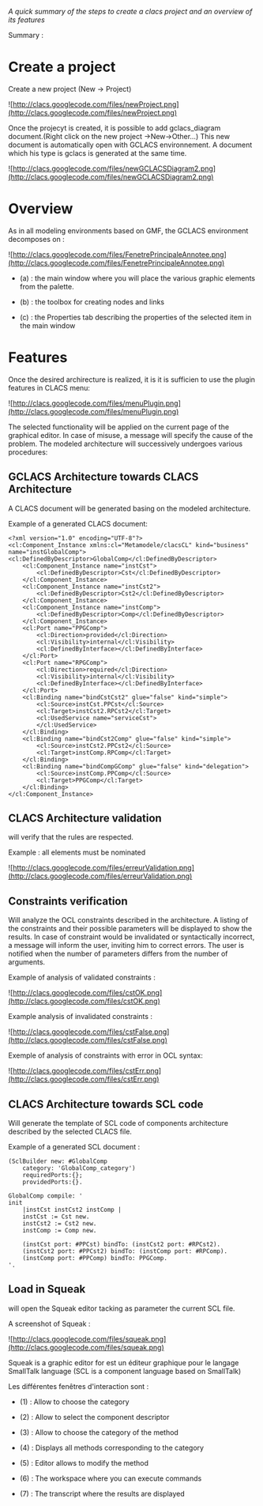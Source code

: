 _A quick summary of the steps to create a clacs project and an overview of its features_

Summary :




# Create a project #

Create a new project (New -> Project)

![http://clacs.googlecode.com/files/newProject.png](http://clacs.googlecode.com/files/newProject.png)

Once the projecyt is created, it is possible to add gclacs\_diagram document.(Right click on the new project ->New->Other...) This new document is automatically open with GCLACS environnement. A document which his type is gclacs is generated at the same time.

![http://clacs.googlecode.com/files/newGCLACSDiagram2.png](http://clacs.googlecode.com/files/newGCLACSDiagram2.png)


# Overview #

As in all modeling environments based on GMF, the GCLACS environment decomposes on :

![http://clacs.googlecode.com/files/FenetrePrincipaleAnnotee.png](http://clacs.googlecode.com/files/FenetrePrincipaleAnnotee.png)

  * (a) : the main window where you will place the various graphic elements from the palette.

  * (b) : the toolbox for creating nodes and links

  * (c) : the Properties tab describing the properties of the selected item in the main window

# Features #

Once the desired archirecture is realized, it is it is sufficien to use the plugin features in CLACS menu:


![http://clacs.googlecode.com/files/menuPlugin.png](http://clacs.googlecode.com/files/menuPlugin.png)


The selected functionality will be applied on the current page of the graphical editor. In case of misuse, a message will specify the cause of the problem.
The modeled architecture will successively undergoes various procedures:


## GCLACS Architecture towards CLACS Architecture ##

A CLACS document will be generated basing on the modeled architecture.

Example of a generated CLACS document:

```
<?xml version="1.0" encoding="UTF-8"?>
<cl:Component_Instance xmlns:cl="Metamodele/clacsCL" kind="business" name="instGlobalComp">
<cl:DefinedByDescriptor>GlobalComp</cl:DefinedByDescriptor>
	<cl:Component_Instance name="instCst">
		<cl:DefinedByDescriptor>Cst</cl:DefinedByDescriptor>
	</cl:Component_Instance>
	<cl:Component_Instance name="instCst2">
		<cl:DefinedByDescriptor>Cst2</cl:DefinedByDescriptor>
	</cl:Component_Instance>
	<cl:Component_Instance name="instComp">
		<cl:DefinedByDescriptor>Comp</cl:DefinedByDescriptor>
	</cl:Component_Instance>
	<cl:Port name="PPGComp">
		<cl:Direction>provided</cl:Direction>
		<cl:Visibility>internal</cl:Visibility>
		<cl:DefinedByInterface></cl:DefinedByInterface>
	</cl:Port>
	<cl:Port name="RPGComp">
		<cl:Direction>required</cl:Direction>
		<cl:Visibility>internal</cl:Visibility>
		<cl:DefinedByInterface></cl:DefinedByInterface>
	</cl:Port>
	<cl:Binding name="bindCstCst2" glue="false" kind="simple">
		<cl:Source>instCst.PPCst</cl:Source>
		<cl:Target>instCst2.RPCst2</cl:Target>
		<cl:UsedService name="serviceCst">
		</cl:UsedService>
	</cl:Binding>
	<cl:Binding name="bindCst2Comp" glue="false" kind="simple">
		<cl:Source>instCst2.PPCst2</cl:Source>
		<cl:Target>instComp.RPComp</cl:Target>
	</cl:Binding>
	<cl:Binding name="bindCompGComp" glue="false" kind="delegation">
		<cl:Source>instComp.PPComp</cl:Source>
		<cl:Target>PPGComp</cl:Target>
	</cl:Binding>
</cl:Component_Instance>
```

## CLACS Architecture validation ##

will verify that the rules are respected.

Example : all elements must be nominated


![http://clacs.googlecode.com/files/erreurValidation.png](http://clacs.googlecode.com/files/erreurValidation.png)

## Constraints verification ##

Will analyze the OCL constraints described in the architecture. A listing of the constraints and their possible parameters will be displayed to show the results. In case of constraint would be invalidated or syntactically incorrect, a message will inform the user, inviting him to correct errors. The user is notified when the number of parameters differs from the number of arguments.

Example of analysis of validated constraints :

![http://clacs.googlecode.com/files/cstOK.png](http://clacs.googlecode.com/files/cstOK.png)

Example analysis of invalidated constraints :

![http://clacs.googlecode.com/files/cstFalse.png](http://clacs.googlecode.com/files/cstFalse.png)

Exemple of analysis of constraints with error in OCL syntax:

![http://clacs.googlecode.com/files/cstErr.png](http://clacs.googlecode.com/files/cstErr.png)

## CLACS Architecture towards SCL code ##

Will generate the template of SCL code of components architecture described by the selected CLACS file.

Example of a generated SCL document :

```
(SclBuilder new: #GlobalComp
	category: 'GlobalComp_category')
	requiredPorts:{};
	providedPorts:{}.

GlobalComp compile: '
init
	|instCst instCst2 instComp |
	instCst := Cst new.
	instCst2 := Cst2 new.
	instComp := Comp new.

	(instCst port: #PPCst) bindTo: (instCst2 port: #RPCst2).
	(instCst2 port: #PPCst2) bindTo: (instComp port: #RPComp).
	(instComp port: #PPComp) bindTo: PPGComp.
'.
```

## Load in Squeak ##

will open the Squeak editor tacking as parameter the current SCL file.

A screenshot of Squeak :

![http://clacs.googlecode.com/files/squeak.png](http://clacs.googlecode.com/files/squeak.png)

Squeak is a graphic editor for est un éditeur graphique pour le langage SmallTalk language (SCL is a component language based on SmallTalk)

Les différentes fenêtres d'interaction sont :

  * (1) : Allow to choose the category

  * (2) : Allow to  select the component descriptor

  * (3) : Allow to choose the category of the method

  * (4) : Displays all methods corresponding to the category

  * (5) : Editor allows to modify the method

  * (6) : The workspace where you can execute commands

  * (7) : The transcript where the results are displayed